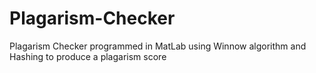 # Plagarism-Checker

Plagarism Checker programmed in MatLab using Winnow algorithm and Hashing to produce a plagarism score